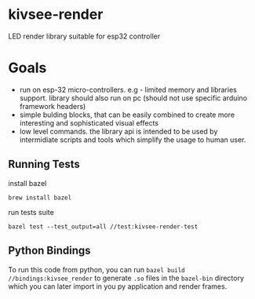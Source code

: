 # kivsee-render
LED render library suitable for esp32 controller

# Goals
- run on esp-32 micro-controllers. e.g - limited memory and libraries support. library should also run on pc (should not use specific arduino framework headers)
- simple bulding blocks, that can be easily combined to create more interesting and sophisticated visual effects
- low level commands. the library api is intended to be used by intermidiate scripts and tools which simplify the usage to human user.

## Running Tests

install bazel

```shell
brew install bazel
```

run tests suite

```shell
bazel test --test_output=all //test:kivsee-render-test
```

## Python Bindings

To run this code from python, you can run `bazel build //bindings:kivsee_render` to generate `.so` files in the `bazel-bin` directory which you can later import in you py application and render frames.